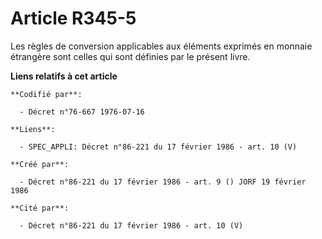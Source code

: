 # Article R345-5

Les règles de conversion applicables aux éléments exprimés en monnaie étrangère sont celles qui sont définies par le présent
livre.

**Liens relatifs à cet article**

	**Codifié par**:

	  - Décret n°76-667 1976-07-16

	**Liens**:

	  - SPEC_APPLI: Décret n°86-221 du 17 février 1986 - art. 10 (V)

	**Créé par**:

	  - Décret n°86-221 du 17 février 1986 - art. 9 () JORF 19 février 1986

	**Cité par**:

	  - Décret n°86-221 du 17 février 1986 - art. 10 (V)
